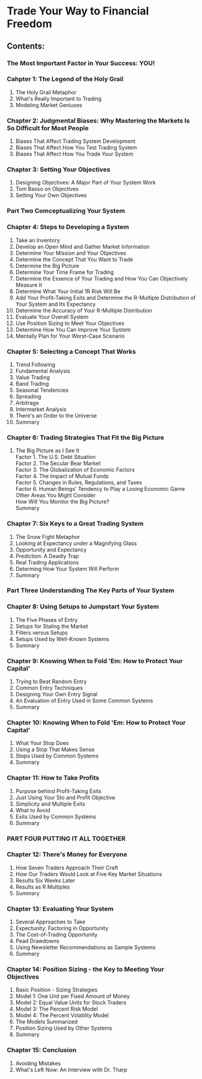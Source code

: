 # Trade Your Way to Financial Freedom

## Contents:

### The Most Important Factor in Your Success: YOU!

### Cahpter 1: The Legend of the Holy Grail

1. The Holy Grail Metaphor
2. What's Really Important to Trading
3. Modeling Market Geniuses

### Chapter 2: Judgmental Biases: Why Mastering the Markets Is So Difficult for Most People

1. Biases That Affect Trading System Development   
2. Biases That Affect How You Test Trading System   
3. Biases That Affect How You Trade Your System   

### Chapter 3: Setting Your Objectives

1. Designing Objectives: A Major Part of Your System Work    
2. Tom Basso on Objectives   
3. Setting Your Own Objectives   

### Part Two Comceptualizing Your System
### Chapter 4: Steps to Developing a System

1. Take an Inventory   
2. Develop an Open Mind and Gather Market Information   
3. Determine Your Mission and Your Objectives   
4. Determine the Concept That You Want to Trade   
5. Determine the Big Picture   
6. Determine Your Time Frame for Trading   
7. Determine the Essence of Your Trading and How You Can Objectively Measure It   
8. Determine What Your Initial 1R Risk Will Be   
9. Add Your Profit-Taking Exits and Determine the R-Multiple Distribution of Your System and Its Expectancy   
10. Determine the Accuracy of Your R-Multiple Distribution   
11. Evaluate Your Overall System   
12. Use Position Sizing to Meet Your Objectives   
13. Determine How You Can Improve Your System   
14. Mentally Plan for Your Worst-Case Scenario   

### Chapter 5: Selecting a Concept That Works

1. Trend Following   
2. Fundamental Analysis   
3. Value Trading   
4. Band Trading   
5. Seasonal Tendencies   
6. Spreading   
7. Arbitrage   
8. Intermarket Analysis   
9. There's an Order to the Universe   
10. Summary   

### Chapter 6: Trading Strategies That Fit the Big Picture

1. The Big Picture as I See It   
Factor 1. The U.S. Debt Situation   
Factor 2. The Secular Bear Market   
Factor 3. The Globalization of Economic Factors   
Factor 4. The Impact of Mutual Funds   
Factor 5. Changes in Rules, Regulations, and Taxes   
Factor 6. Human Beings' Tendency to Play a Losing Economic Game   
Other Areas You Might Consider   
How Will You Monitor the Big Picture?   
Summary   

### Chapter 7: Six Keys to a Great Trading System   

1. The Snow Fight Metaphor   
2. Looking at Expectancy under a Magnifying Glass   
3. Opportunity and Expectancy   
4. Prediction: A Deadly Trap   
5. Real Trading Applications   
6. Determing How Your System Will Perform   
7. Summary   


### Part Three Understanding The Key Parts of Your System   

### Chapter 8: Using Setups to Jumpstart Your System

1. The Five Phases of Entry   
2. Setups for Staling the Market   
3. Filters versus Setups   
4. Setups Used by Well-Known Systems   
5. Summary  

### Chapter 9: Knowing When to Fold 'Em: How to Protect Your Capital'   

1. Trying to Beat Random Entry   
2. Common Entry Techniques   
3. Designing Your Own Entry Signal   
4. An Evaluation of Entry Used in Some Common Systems   
5. Summary   

### Chapter 10: Knowing When to Fold 'Em: How to Protect Your Capital'   

1. What Your Stop Does   
2. Using a Stop That Makes Sense    
3. Stops Used by Common Systems   
4. Summary   


### Chapter 11: How to Take Profits   

1. Purpose behind Profit-Taking Exits
2. Just Using Your Sto and Profit Objective    
3. Simplicity and Multiple Exits   
4. What to Avoid   
5. Exits Used by Common Systems   
6. Summary   


### PART FOUR PUTTING IT ALL TOGETHER   

### Chapter 12: There's Money for Everyone   

1. How Seven Traders Approach Their Craft   
2. How Our Traders Would Look at Five Key Market Situations   
3. Results Six Weeks Later   
4. Results as R Multiples   
5. Summary   

### Chapter 13: Evaluating Your System   

1. Several Approaches to Take    
2. Expectunity: Factoring in Opportunity   
3. The Cost-of-Trading Opportunity  
4. Pead Drawdowns   
5. Using Newsletter Recommendations as Sample Systems   
6. Summary   

### Chapter 14: Position Sizing - the Key to Meeting Your Objectives   

1. Basic Position - Sizing Strategies   
2. Model 1: One Unit per Fixed Amount of Money   
3. Model 2: Equal Value Units for Stock Traders   
4. Model 3: The Percent Risk Model   
5. Model 4: The Percent Volatility Model   
6. The Models Summarized   
7. Position Sizing Used by Other Systems   
8. Summary

### Chapter 15: Conclusion

1. Avoiding Mistakes   
2. What's Left Now: An Interview with Dr. Tharp   




